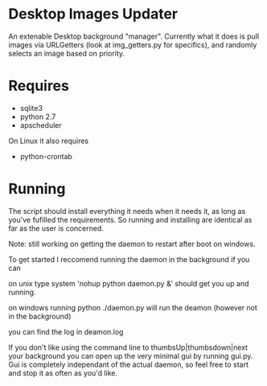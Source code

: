 


Desktop Images Updater
=====================

An extenable Desktop background "manager". Currently what it does is pull images via URLGetters (look at img_getters.py for specifics), and randomly selects an image based on priority. 


Requires
===========
* sqlite3
* python 2.7
* apscheduler

On Linux it also requires
* python-crontab


Running
==============
The script should install everything it needs when it needs it, as long as you've fufilled the requirements. So running and installing are identical as far as the user is concerned. 

Note: still working on getting the daemon to restart after boot on windows. 

To get started I reccomend running the daemon in the background if you can

on unix type system 'nohup python daemon.py &' should get you up and running. 

on windows running python ./daemon.py will run the deamon (however not in the background)

you can find the log in deamon.log

If you don't like using the command line to thumbsUp|thumbsdown|next your background you can open up the very minimal gui by running gui.py. 
Gui is completely independant of the actual daemon, so feel free to start and stop it as often as you'd like. 

